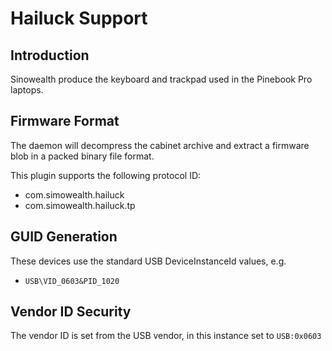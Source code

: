 Hailuck Support
===============

Introduction
------------

Sinowealth produce the keyboard and trackpad used in the Pinebook Pro laptops.

Firmware Format
---------------

The daemon will decompress the cabinet archive and extract a firmware blob in
a packed binary file format.

This plugin supports the following protocol ID:

 * com.simowealth.hailuck
 * com.simowealth.hailuck.tp

GUID Generation
---------------

These devices use the standard USB DeviceInstanceId values, e.g.

 * `USB\VID_0603&PID_1020`

Vendor ID Security
------------------

The vendor ID is set from the USB vendor, in this instance set to `USB:0x0603`
